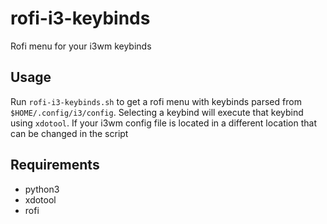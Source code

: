 # rofi-i3-keybinds
Rofi menu for your i3wm keybinds

## Usage
Run `rofi-i3-keybinds.sh` to get a rofi menu with keybinds parsed from `$HOME/.config/i3/config`. Selecting a keybind will execute that keybind using `xdotool`. If your i3wm config file is located in a different location that can be changed in the script

## Requirements
* python3
* xdotool
* rofi
